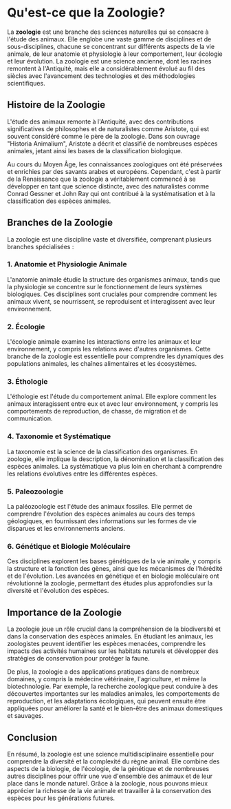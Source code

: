 # Qu'est-ce que la Zoologie?

La **zoologie** est une branche des sciences naturelles qui se consacre à l'étude des animaux. Elle englobe une vaste gamme de disciplines et de sous-disciplines, chacune se concentrant sur différents aspects de la vie animale, de leur anatomie et physiologie à leur comportement, leur écologie et leur évolution. La zoologie est une science ancienne, dont les racines remontent à l'Antiquité, mais elle a considérablement évolué au fil des siècles avec l'avancement des technologies et des méthodologies scientifiques.

## Histoire de la Zoologie

L'étude des animaux remonte à l'Antiquité, avec des contributions significatives de philosophes et de naturalistes comme Aristote, qui est souvent considéré comme le père de la zoologie. Dans son ouvrage "Historia Animalium", Aristote a décrit et classifié de nombreuses espèces animales, jetant ainsi les bases de la classification biologique.

Au cours du Moyen Âge, les connaissances zoologiques ont été préservées et enrichies par des savants arabes et européens. Cependant, c'est à partir de la Renaissance que la zoologie a véritablement commencé à se développer en tant que science distincte, avec des naturalistes comme Conrad Gessner et John Ray qui ont contribué à la systématisation et à la classification des espèces animales.

## Branches de la Zoologie

La zoologie est une discipline vaste et diversifiée, comprenant plusieurs branches spécialisées :

### 1. **Anatomie et Physiologie Animale**

L'anatomie animale étudie la structure des organismes animaux, tandis que la physiologie se concentre sur le fonctionnement de leurs systèmes biologiques. Ces disciplines sont cruciales pour comprendre comment les animaux vivent, se nourrissent, se reproduisent et interagissent avec leur environnement.

### 2. **Écologie**

L'écologie animale examine les interactions entre les animaux et leur environnement, y compris les relations avec d'autres organismes. Cette branche de la zoologie est essentielle pour comprendre les dynamiques des populations animales, les chaînes alimentaires et les écosystèmes.

### 3. **Éthologie**

L'éthologie est l'étude du comportement animal. Elle explore comment les animaux interagissent entre eux et avec leur environnement, y compris les comportements de reproduction, de chasse, de migration et de communication.

### 4. **Taxonomie et Systématique**

La taxonomie est la science de la classification des organismes. En zoologie, elle implique la description, la dénomination et la classification des espèces animales. La systématique va plus loin en cherchant à comprendre les relations évolutives entre les différentes espèces.

### 5. **Paleozoologie**

La paléozoologie est l'étude des animaux fossiles. Elle permet de comprendre l'évolution des espèces animales au cours des temps géologiques, en fournissant des informations sur les formes de vie disparues et les environnements anciens.

### 6. **Génétique et Biologie Moléculaire**

Ces disciplines explorent les bases génétiques de la vie animale, y compris la structure et la fonction des gènes, ainsi que les mécanismes de l'hérédité et de l'évolution. Les avancées en génétique et en biologie moléculaire ont révolutionné la zoologie, permettant des études plus approfondies sur la diversité et l'évolution des espèces.

## Importance de la Zoologie

La zoologie joue un rôle crucial dans la compréhension de la biodiversité et dans la conservation des espèces animales. En étudiant les animaux, les zoologistes peuvent identifier les espèces menacées, comprendre les impacts des activités humaines sur les habitats naturels et développer des stratégies de conservation pour protéger la faune.

De plus, la zoologie a des applications pratiques dans de nombreux domaines, y compris la médecine vétérinaire, l'agriculture, et même la biotechnologie. Par exemple, la recherche zoologique peut conduire à des découvertes importantes sur les maladies animales, les comportements de reproduction, et les adaptations écologiques, qui peuvent ensuite être appliquées pour améliorer la santé et le bien-être des animaux domestiques et sauvages.

## Conclusion

En résumé, la zoologie est une science multidisciplinaire essentielle pour comprendre la diversité et la complexité du règne animal. Elle combine des aspects de la biologie, de l'écologie, de la génétique et de nombreuses autres disciplines pour offrir une vue d'ensemble des animaux et de leur place dans le monde naturel. Grâce à la zoologie, nous pouvons mieux apprécier la richesse de la vie animale et travailler à la conservation des espèces pour les générations futures.